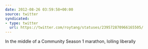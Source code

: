 ```yaml
---
date: 2012-08-26 03:59:58+00:00
source: twitter
syndicated:
- type: twitter
  url: https://twitter.com/roytang/statuses/239572870966165505/
---
```


In the middle of a Community Season 1 marathon, lolling liberally